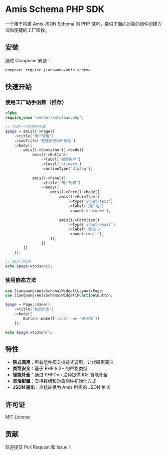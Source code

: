 # Amis Schema PHP SDK

一个用于构建 Amis JSON Schema 的 PHP SDK，提供了面向对象的组件创建方式和便捷的工厂函数。

## 安装

通过 Composer 安装：

```bash
composer require jiangwang/amis-schema
```

## 快速开始

### 使用工厂助手函数（推荐）

```php
<?php
require_once 'vendor/autoload.php';

// 创建一个完整的页面
$page = amis()->Page()
    ->title('用户管理')
    ->subTitle('管理系统用户信息')
    ->body([
        amis()->Container()->body([
            amis()->Button()
                ->label('新增用户')
                ->level('primary')
                ->actionType('dialog'),
            
            amis()->Panel()
                ->title('用户列表')
                ->body([
                    amis()->Form()->body([
                        amis()->FormItem()
                            ->type('input-text')
                            ->label('用户名')
                            ->name('username'),
                        
                        amis()->FormItem()
                            ->type('input-email')
                            ->label('邮箱')
                            ->name('email'),
                    ]),
                ])
        ])
    ]);

// 输出 JSON
echo $page->toJson();
```

### 使用静态方法

```php
use Jiangwang\AmisSchema\Widget\Layout\Page;
use Jiangwang\AmisSchema\Widget\Function\Button;

$page = Page::make()
    ->title('我的页面')
    ->body([
        Button::make(['label' => '点击我'])
    ]);

echo $page->toJson();
```

## 特性

- **链式调用**：所有组件都支持链式调用，让代码更简洁
- **类型安全**：基于 PHP 8.2+ 的严格类型
- **智能补全**：通过 PHPDoc 注释提供 IDE 智能补全
- **灵活配置**：支持数组和对象两种初始化方式
- **JSON 输出**：直接转换为 Amis 所需的 JSON 格式

## 许可证

MIT License

## 贡献

欢迎提交 Pull Request 和 Issue！
